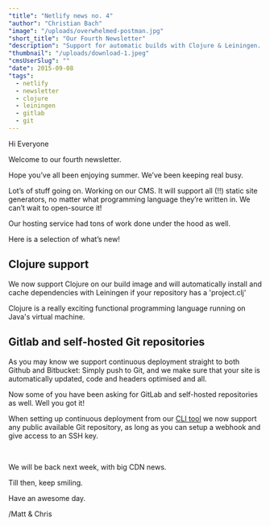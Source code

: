 ```yaml
---
"title": "Netlify news no. 4"
"author": "Christian Bach"
"image": "/uploads/overwhelmed-postman.jpg"
"short_title": "Our Fourth Newsletter"
"description": "Support for automatic builds with Clojure & Leiningen. Gitlab & self-hosted Git repo support & more."
"thumbnail": "/uploads/download-1.jpeg"
"cmsUserSlug": ""
"date": 2015-09-08
"tags":
  - netlify
  - newsletter
  - clojure
  - leiningen
  - gitlab
  - git
---
```


Hi Everyone

Welcome to our fourth newsletter.

Hope you’ve all been enjoying summer. We’ve been keeping real busy.

Lot’s of stuff going on. Working on our CMS. It will support all (!!) static site generators, no matter what programming language they’re written in. We can’t wait to open-source it!

Our hosting service had tons of work done under the hood as well.

Here is a selection of what’s new!

<!-- excerpt -->

## Clojure support

We now support Clojure on our build image and will automatically install and cache dependencies with Leiningen if your repository has a 'project.clj'

Clojure is a really exciting functional programming language running on Java's virtual machine.


## Gitlab and self-hosted Git repositories

As you may know we support continuous deployment straight to both Github and Bitbucket: Simply push to Git, and we make sure that your site is automatically updated, code and headers optimised and all.

Now some of you have been asking for GitLab and self-hosted repositories as well. Well you got it!

When setting up continuous deployment from our [CLI tool](http://netlify.us2.list-manage.com/track/click?u=3ca88a0cd26d026e590224d67&amp;id=990c45cb15&amp;e=c4ca3f6603) we now support any public available Git repository, as long as you can setup a webhook and give access to an SSH key.



<br>

We will be back next week, with big CDN news.

Till then, keep smiling.

Have an awesome day.

/Matt & Chris

